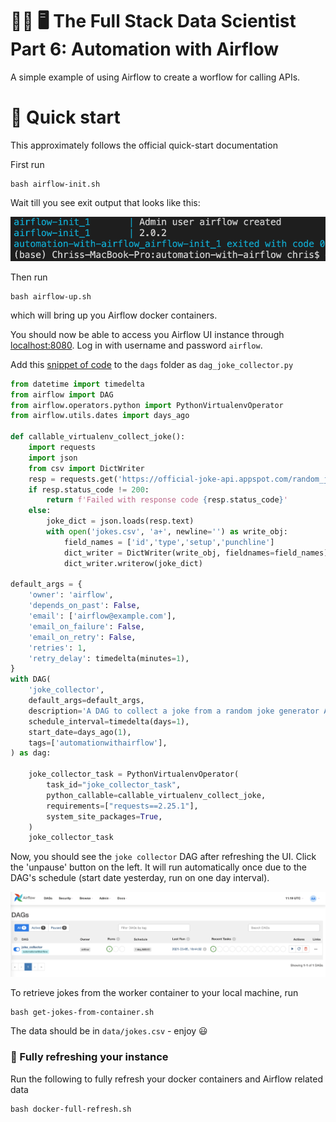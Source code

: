 # 🧑‍🏭 🖥️ The Full Stack Data Scientist Part 6: Automation with Airflow

A simple example of using Airflow to create a worflow for calling APIs.

# 🌊 Quick start

This approximately follows the official quick-start documentation 

First run

```
bash airflow-init.sh
```
Wait till you see exit output that looks like this:

![image](airflow-init.png)

Then run
```
bash airflow-up.sh
```
which will bring up you Airflow docker containers.

You should now be able to access you Airflow UI instance through [localhost:8080](localhost:8080). Log in with username and password `airflow`. 

Add this [snippet of code](https://gist.github.com/chrisgschon/380f430c000a8c957c3a50756a9d3c3b) to the `dags` folder as `dag_joke_collector.py`

```python
from datetime import timedelta
from airflow import DAG
from airflow.operators.python import PythonVirtualenvOperator
from airflow.utils.dates import days_ago

def callable_virtualenv_collect_joke():
    import requests
    import json
    from csv import DictWriter
    resp = requests.get('https://official-joke-api.appspot.com/random_joke')
    if resp.status_code != 200:
        return f'Failed with response code {resp.status_code}'
    else:
        joke_dict = json.loads(resp.text)
        with open('jokes.csv', 'a+', newline='') as write_obj:
            field_names = ['id','type','setup','punchline']
            dict_writer = DictWriter(write_obj, fieldnames=field_names)
            dict_writer.writerow(joke_dict)
    
default_args = {
    'owner': 'airflow',
    'depends_on_past': False,
    'email': ['airflow@example.com'],
    'email_on_failure': False,
    'email_on_retry': False,
    'retries': 1,
    'retry_delay': timedelta(minutes=1),
}
with DAG(
    'joke_collector',
    default_args=default_args,
    description='A DAG to collect a joke from a random joke generator API',
    schedule_interval=timedelta(days=1),
    start_date=days_ago(1),
    tags=['automationwithairflow'],
) as dag:

    joke_collector_task = PythonVirtualenvOperator(
        task_id="joke_collector_task",
        python_callable=callable_virtualenv_collect_joke,
        requirements=["requests==2.25.1"],
        system_site_packages=True,
    )
    joke_collector_task
```

Now, you should see the `joke collector` DAG after refreshing the UI. Click the 'unpause' button on the left. It will run automatically once due to the DAG's schedule (start date yesterday, run on one day interval).

![image](readme-ui.png)

To retrieve jokes from the worker container to your local machine, run
```
bash get-jokes-from-container.sh
```

The data should be in `data/jokes.csv` - enjoy 😃

### 🧯 Fully refreshing your instance

Run the following to fully refresh your docker containers and Airflow related data

```
bash docker-full-refresh.sh
```

